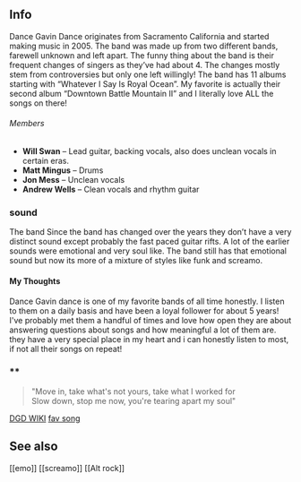 ## Info
Dance Gavin Dance originates from Sacramento California and started making music in 2005. The band was made up from two different bands, farewell unknown and left apart. The funny thing about the band is their frequent changes of singers as they’ve had about 4. The changes mostly stem from controversies but only one left willingly! The band has 11 albums starting with “Whatever I Say Is Royal Ocean”. My favorite is actually their second album “Downtown Battle Mountain II” and I literally love ALL the songs on there! 
###### Members
- **Will Swan** – Lead guitar, backing vocals, also does unclean vocals in certain eras. 
- **Matt Mingus** – Drums
- **Jon Mess** – Unclean vocals
- **Andrew Wells** – Clean vocals and rhythm guitar
### sound
 The band Since the band has changed over the years they don’t have a very distinct sound except probably the fast paced guitar rifts. A lot of the earlier sounds were emotional and very soul like. The band still has that emotional sound but now its more of a mixture of styles like funk and screamo.  
#### My Thoughts
Dance Gavin dance is one of my favorite bands of all time honestly. I listen to them on a daily basis and have been a loyal follower for about 5 years! I've probably met them a handful of times and love how open they are about answering questions about songs and how meaningful a lot of them are. they have a very special place in my heart and i can honestly listen to most, if not all their songs on repeat!

### **

>"Move in, take what's not yours, take what I worked for  
Slow down, stop me now, you're tearing apart my soul"

[DGD WIKI](https://www.last.fm/music/Dance+Gavin+Dance/+wiki)
[fav song](https://genius.com/Dance-gavin-dance-spooks-lyrics)
## See also
[[emo]]
[[screamo]]
[[Alt rock]]
[](https://www.last.fm/music/Dance+Gavin+Dance/+wiki)